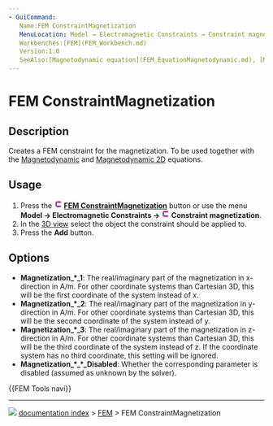 ```yaml
---
- GuiCommand:
   Name:FEM ConstraintMagnetization
   MenuLocation: Model → Electromagnetic Constraints → Constraint magnetization
   Workbenches:[FEM](FEM_Workbench.md)
   Version:1.0
   SeeAlso:[Magnetodynamic equation](FEM_EquationMagnetodynamic.md), [Magnetodynamic 2D equation](FEM_EquationMagnetodynamic2D.md)
---
```


# FEM ConstraintMagnetization

## Description

Creates a FEM constraint for the magnetization. To be used together with the [Magnetodynamic](FEM_EquationMagnetodynamic.md) and [Magnetodynamic 2D](FEM_EquationMagnetodynamic2D.md) equations.

## Usage

1.  Press the **<img src="images/FEM_ConstraintMagnetization.svg" width=16px> [FEM ConstraintMagnetization](FEM_ConstraintMagnetization.md)** button or use the menu **Model → Electromagnetic Constraints → <img src="images/FEM_ConstraintMagnetization.svg" width=16px> Constraint magnetization**.
2.  In the [3D view](3D_view.md) select the object the constraint should be applied to.
3.  Press the **Add** button.

## Options

-   **Magnetization\_\*\_1**: The real/imaginary part of the magnetization in x-direction in A/m. For other coordinate systems than Cartesian 3D, this will be the first coordinate of the system instead of x.
-   **Magnetization\_\*\_2**: The real/imaginary part of the magnetization in y-direction in A/m. For other coordinate systems than Cartesian 3D, this will be the second coordinate of the system instead of y.
-   **Magnetization\_\*\_3**: The real/imaginary part of the magnetization in z-direction in A/m. For other coordinate systems than Cartesian 3D, this will be the third coordinate of the system instead of z. If the coordinate system has no third coordinate, this setting will be ignored.
-   **Magnetization\_\*\_\*\_Disabled**: Whether the corresponding parameter is disabled (assumed as unknown by the solver).




 {{FEM Tools navi}}



---
![](images/Right_arrow.png) [documentation index](../README.md) > [FEM](Category_FEM.md) > FEM ConstraintMagnetization
